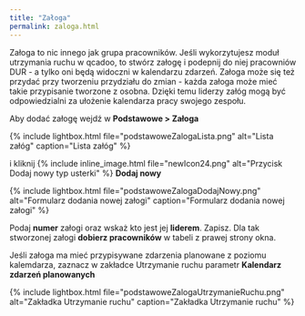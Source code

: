 ```yaml
---
title: "Załoga"
permalink: zaloga.html
---
```


Załoga to nic innego jak grupa pracowników. Jeśli wykorzytujesz moduł utrzymania ruchu w qcadoo, to stwórz załogę i podepnij do niej pracowniów DUR - a tylko oni będą widoczni w kalendarzu zdarzeń.
Załoga może się też przydać przy tworzeniu przydziału do zmian - każda załoga może mieć takie przypisanie tworzone z osobna. Dzięki temu liderzy załóg mogą być odpowiedzialni za ułożenie kalendarza pracy swojego zespołu.

Aby dodać załogę wejdź w **Podstawowe > Załoga** 

{% include lightbox.html file="podstawoweZalogaLista.png" alt="Lista załóg" caption="Lista załóg" %}

i kliknij {% include inline_image.html file="newIcon24.png" alt="Przycisk Dodaj nowy typ usterki" %} **Dodaj nowy**

{% include lightbox.html file="podstawoweZalogaDodajNowy.png" alt="Formularz dodania nowej załogi" caption="Formularz dodania nowej załogi" %}

Podaj **numer** załogi oraz wskaż kto jest jej **liderem**. Zapisz. Dla tak stworzonej załogi **dobierz pracowników** w tabeli z prawej strony okna. 

Jeśli załoga ma mieć przypisywane zdarzenia planowane z poziomu kalemdarza, zaznacz w zakładce Utrzymanie ruchu parametr **Kalendarz zdarzeń planowanych**

{% include lightbox.html file="podstawoweZalogaUtrzymanieRuchu.png" alt="Zakładka Utrzymanie ruchu" caption="Zakładka Utrzymanie ruchu" %}